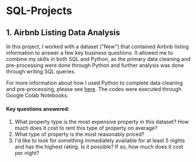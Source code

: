 # SQL-Projects
## 1. Airbnb Listing Data Analysis
In this project, I worked with a dataset ("New") that contained Airbnb listing information to answer a few key business questions. It allowed me to combine my skills in both SQL and Python, as the primary data cleaning and pre-processing were done through Python and further analysis was done through writing SQL queries. 

For more information about how I used Python to complete data cleaning and pre-processing, please see [here](https://github.com/TaylorTS/SQL-Projects/blob/main/SQL_Project_Airbnb.ipynb). The codes were executed through Google Colab Notebooks. 

#### Key questions answered:
1. What property type is the most expensive property in this dataset? How much does it cost to rent this type of property on average?
2. What type of property is the most reasonably priced?
3. I'd like to look for something immediately available for at least 5 nights and has the highest rating. Is it possible? If so, how much does it cost per night?
